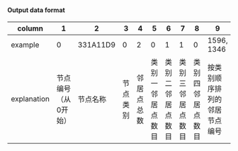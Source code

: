 #### Output data format
column | 1	| 2 |	3	| 4	| 5	| 6	| 7	| 8	| 9
---|---|---|---|---|---|---|---|---|---
example	| 0	| 331A11D9	| 0	| 2	| 0	| 1	| 1	| 0	| 1596, 1346
explanation	| 节点编号（从0开始）	| 节点名称	| 节点类别	| 邻居点总数	| 类别一邻居点数目	| 类别二邻居点数目	| 类别三邻居点数目	| 类别四邻居点数目	| 按类别顺序排列的邻居节点编号	

